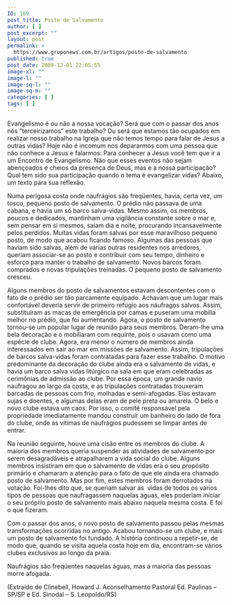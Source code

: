 ```yaml
---
ID: 169
post_title: Posto de Salvamento
author: [ ]
post_excerpt: ""
layout: post
permalink: >
  https://www.gruponews.com.br/artigos/posto-de-salvamento
published: true
post_date: 2009-12-01 22:05:55
image-xl: ""
image-l: ""
image-sq-l: ""
image-sq-m: ""
categories: [ ]
tags: [ ]
---
```

Evangelismo é ou não a nossa vocação? Será que com o passar dos anos nós “terceirizamos” este trabalho? Ou será que estamos tão ocupados em realizar nosso trabalho na Igreja que não temos tempo para falar de Jesus a outras vidas? Hoje não é incomum nos depararmos com uma pessoa que não conhece a Jesus e falarmos: Para conhecer a Jesus você tem que ir a um Encontro de Evangelismo. Não que esses eventos não sejam abençoados e cheios da presença de Deus, mas e a nossa participação? Qual tem sido sua participação quando o tema é evangelizar vidas? Abaixo, um texto para sua reflexão.

Numa perigosa costa onde naufrágios são freqüentes, havia, certa vez, um tosco, pequeno posto de salvamento. O prédio não passava de uma cabana, e havia um só barco salva-vidas. Mesmo assim, os membros, poucos e dedicados, mantinham uma vigilância constante sobre o mar e, sem pensar em si mesmos, saíam dia e noite, procurando incansavelmente pelos perdidos. Muitas vidas foram salvas por esse maravilhoso pequeno posto, de modo que acabou ficando famoso. Algumas das pessoas que haviam sido salvas, além de várias outras residentes nos arredores, queriam associar-se ao posto e contribuir com seu tempo, dinheiro e esforço para manter o trabalho de salvamento. Novos barcos foram comprados e novas tripulações treinadas. O pequeno posto de salvamento cresceu.

Alguns membros do posto de salvamentos estavam descontentes com o fato de o prédio ser tão parcamente equipado. Achavam que um lugar mais confortável deveria servir de primeiro refúgio aos náufragos salvos. Assim, substituíram as macas de emergência por camas e puseram uma mobília melhor no prédio, que foi aumentando. Agora, o posto de salvamento tornou-se um popular lugar de reunião para seus membros. Deram-lhe uma bela decoração e o mobiliaram com requinte, pois o usavam como uma espécie de clube. Agora, era menor o número de membros ainda interessados em sair ao mar em missões de salvamento. Assim, tripulações de barcos salva-vidas foram contratadas para fazer esse trabalho. O motivo predominante da decoração do clube ainda era o salvamento de vidas, e havia um barco salva vidas litúrgico na sala em que eram celebradas as cerimônias de admissão ao clube. Por essa época, um grande navio naufragou ao largo da costa, e as tripulações contratadas trouxeram barcadas de pessoas com frio, molhadas e semi-afogadas. Elas estavam sujas e doentes, e algumas delas eram de pele preta ou amarela. O belo e novo clube estava um caos. Por isso, o comitê responsável pela propriedade imediatamente mandou construir um banheiro do lado de fora do clube, onde as vítimas de naufrágios pudessem se limpar antes de entrar.

Na reunião seguinte, houve uma cisão entre os membros do clube. A maioria dos membros queria suspender as atividades de salvamento por serem desagradáveis e atrapalharem a vida social do clube. Alguns membros insistiram em que o salvamento de vidas era o seu propósito primário e chamaram a atenção para o fato de que ele ainda era chamado posto de salvamento. Mas por fim, estes membros foram derrotados na votação. Foi-lhes dito que, se queriam salvar as  vidas de todos os vários tipos de pessoas que naufragassem naquelas águas, eles poderiam iniciar o seu próprio posto de salvamento mais abaixo naquela mesma costa. E foi o que fizeram.

Com o passar dos anos, o novo posto de salvamento passou pelas mesmas transformações ocorridas no antigo. Acabou tornando-se um clube, e mais um posto de salvamento foi fundado. A história continuou a repetir-se, de modo que, quando se visita aquela costa hoje em dia, encontram-se vários clubes exclusivos ao longo da praia.

Naufrágios são freqüentes naquelas águas, mas a maioria das pessoas morre afogada.

(Extraído de Clinebell, Howard J. Aconselhamento Pastoral Ed. Paulinas – SP/SP e Ed. Sinodal – S. Leopoldo/RS)